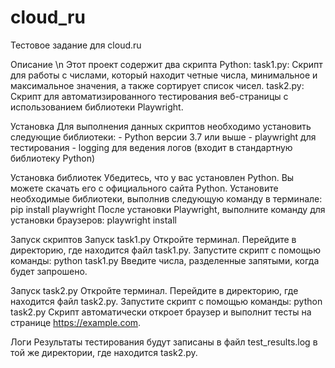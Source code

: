 # cloud_ru
Тестовое задание для cloud.ru

Описание \n
	Этот проект содержит два скрипта Python:
	task1.py: Скрипт для работы с числами, который находит четные числа, минимальное и максимальное значения, а также сортирует список чисел.
	task2.py: Скрипт для автоматизированного тестирования веб-страницы с использованием библиотеки Playwright.

Установка
	Для выполнения данных скриптов необходимо установить следующие библиотеки:
		- Python версии 3.7 или выше
		- playwright для тестирования
		- logging для ведения логов (входит в стандартную библиотеку Python)

Установка библиотек
	Убедитесь, что у вас установлен Python. Вы можете скачать его с официального сайта Python.
	Установите необходимые библиотеки, выполнив следующую команду в терминале:
		pip install playwright
		После установки Playwright, выполните команду для установки браузеров:
		playwright install

Запуск скриптов
	Запуск task1.py
		Откройте терминал.
		Перейдите в директорию, где находится файл task1.py.
		Запустите скрипт с помощью команды:
			python task1.py
		Введите числа, разделенные запятыми, когда будет запрошено.

Запуск task2.py
	Откройте терминал.
	Перейдите в директорию, где находится файл task2.py.
	Запустите скрипт с помощью команды:
		python task2.py
	Скрипт автоматически откроет браузер и выполнит тесты на странице https://example.com.

Логи
	Результаты тестирования будут записаны в файл test_results.log в той же директории, где находится task2.py.
